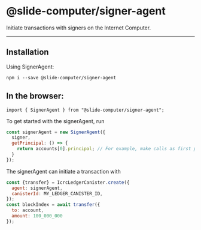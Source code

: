 # @slide-computer/signer-agent

Initiate transactions with signers on the Internet Computer.

---

## Installation

Using SignerAgent:

```
npm i --save @slide-computer/signer-agent
```

## In the browser:

```
import { SignerAgent } from "@slide-computer/signer-agent";
```

To get started with the signerAgent, run

```js
const signerAgent = new SignerAgent({
  signer,
  getPrincipal: () => {
    return accounts[0].principal; // For example, make calls as first principal
  }
});
```

The signerAgent can initiate a transaction with

```js
const {transfer} = IcrcLedgerCanister.create({
  agent: signerAgent,
  canisterId: MY_LEDGER_CANISTER_ID,
});
const blockIndex = await transfer({
  to: account,
  amount: 100_000_000
});
```